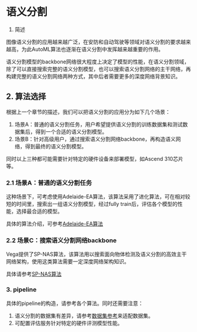 # 语义分割

1. 简述

图像语义分割的应用越来越广泛，在安防和自动驾驶等领域对语义分割的要求越来越高，为此AutoML算法也逐渐在语义分割中发挥越来越重要的作用。

语义分割模型的backbone网络很大程度上决定了模型的性能，在语义分割领域，除了可以直接搜索完整的语义分割模型，也可以搜索语义分割网络的主干网络，再构建完整的语义分割网络两种方式，其中后者需要更多的深度网络背景知识。

## 2. 算法选择

根据上一个章节的描述，我们可以把语义分割的应用分为如下几个场景：

1. 场景A：普通的语义分割任务，用户希望提供语义分割的训练数据集和测试数据集后，得到一个合适的语义分割模型。
2. 场景B：针对高级用户，通过搜索语义分割网络backbone，再构造语义网络，得到最终的语义分割模型。

同时以上三种都可能需要针对特定的硬件设备来部署模型，如Ascend 310芯片等。

### 2.1 场景A：普通的语义分割任务

这种场景下，可考虑使用Adelaide-EA算法，该算法采用了进化算法，可在相对较短的时间里，搜索出一组语义分割模型，经过fully train后，评估各个模型的性能，选择最合适的模型。

具体的算法介绍，可参考[Adelaide-EA算法](../algorithms/adelaide_ea.md)

### 2.2 场景C：搜索语义分割网络backbone

Vega提供了SP-NAS算法，该算法用以搜索面向物体检测及语义分割的高效主干网络架构，使用这类算法需要一定深度网络架构知识。

具体请参考[SP-NAS算法](../algorithms/sp_nas.md)

### 3. pipeline

具体的pipeline的构造，请参考各个算法。同时还需要注意：

1. 语义分割的数据集有差异，请参考[数据集参考](../developer/datasets.md)来适配数据集。
2. 可配置评估服务针对特定的硬件评测模型性能。
